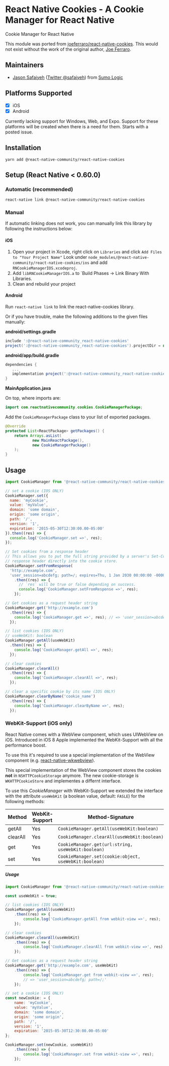 # React Native Cookies - A Cookie Manager for React Native
Cookie Manager for React Native

This module was ported from [joeferraro/react-native-cookies](https://github.com/joeferraro/react-native-cookies). This would not exist without the work of the original author, [Joe Ferraro](https://github.com/joeferraro). 

## Maintainers
- [Jason Safaiyeh](https://github.com/safaiyeh) ([Twitter @safaiyeh](https://twitter.com/safaiyeh)) from [Sumo Logic](https://www.sumologic.com)

## Platforms Supported
- [x] iOS
- [x] Android

Currently lacking support for Windows, Web, and Expo. Support for these platforms will be created when there is a need for them. Starts with a posted issue.

## Installation

```
yarn add @react-native-community/react-native-cookies
```


## Setup (React Native < 0.60.0)

### Automatic (recommended)

```
react-native link @react-native-community/react-native-cookies
```

### Manual

If automatic linking does not work, you can manually link this library by following the instructions below:

#### iOS

1. Open your project in Xcode, right click on `Libraries` and click `Add
   Files to "Your Project Name"` Look under `node_modules/@react-native-community/react-native-cookies/ios` and add `RNCookieManagerIOS.xcodeproj`.
2. Add `libRNCookieManagerIOS.a` to `Build Phases -> Link Binary With Libraries.
3. Clean and rebuild your project

#### Android

Run `react-native link` to link the react-native-cookies library.

Or if you have trouble, make the following additions to the given files manually:

**android/settings.gradle**

```gradle
include ':@react-native-community_react-native-cookies'
project(':@react-native-community_react-native-cookies').projectDir = new File(rootProject.projectDir, '../node_modules/@react-native-community/react-native-cookies/android')
```

**android/app/build.gradle**

```gradle
dependencies {
   ...
   implementation project(':@react-native-community_react-native-cookies')
}
```

**MainApplication.java**

On top, where imports are:

```java
import com.reactnativecommunity.cookies.CookieManagerPackage;
```

Add the `CookieManagerPackage` class to your list of exported packages.

```java
@Override
protected List<ReactPackage> getPackages() {
    return Arrays.asList(
            new MainReactPackage(),
            new CookieManagerPackage()
    );
}
```



## Usage

```javascript
import CookieManager from '@react-native-community/react-native-cookies';

// set a cookie (IOS ONLY)
CookieManager.set({
  name: 'myCookie',
  value: 'myValue',
  domain: 'some domain',
  origin: 'some origin',
  path: '/',
  version: '1',
  expiration: '2015-05-30T12:30:00.00-05:00'
}).then((res) => {
  console.log('CookieManager.set =>', res);
});

// Set cookies from a response header
// This allows you to put the full string provided by a server's Set-Cookie 
// response header directly into the cookie store.
CookieManager.setFromResponse(
  'http://example.com', 
  'user_session=abcdefg; path=/; expires=Thu, 1 Jan 2030 00:00:00 -0000; secure; HttpOnly')
    .then((res) => {
      // `res` will be true or false depending on success.
      console.log('CookieManager.setFromResponse =>', res);
    });

// Get cookies as a request header string
CookieManager.get('http://example.com')
  .then((res) => {
    console.log('CookieManager.get =>', res); // => 'user_session=abcdefg; path=/;'
  });

// list cookies (IOS ONLY)
// useWebKit: boolean
CookieManager.getAll(useWebKit)
  .then((res) => {
    console.log('CookieManager.getAll =>', res);
  });

// clear cookies
CookieManager.clearAll()
  .then((res) => {
    console.log('CookieManager.clearAll =>', res);
  });

// clear a specific cookie by its name (IOS ONLY)
CookieManager.clearByName('cookie_name')
  .then((res) => {
    console.log('CookieManager.clearByName =>', res);
  });

```

### WebKit-Support (iOS only)
React Native comes with a WebView component, which uses UIWebView on iOS. Introduced in iOS 8 Apple implemented the WebKit-Support with all the performance boost. 

To use this it's required to use a special implementation of the WebView component (e.g. [react-native-wkwebview](https://github.com/CRAlpha/react-native-wkwebview)).

This special implementation of the WebView component stores the cookies __not__ in `NSHTTPCookieStorage` anymore. The new cookie-storage is `WKHTTPCookieStore` and implementes a differnt interface.

To use this _CookieManager_ with WebKit-Support we extended the interface with the attribute `useWebKit` (a boolean value, default: `FASLE`) for the following methods:

|Method|WebKit-Support|Method-Signature|
|---|---|---|
|getAll| Yes | `CookieManager.getAll(useWebKit:boolean)` |
|clearAll| Yes | `CookieManager.clearAll(useWebKit:boolean)` |
|get| Yes | `CookieManager.get(url:string, useWebKit:boolean)` |
|set| Yes | `CookieManager.set(cookie:object, useWebKit:boolean)` |

##### Usage
```javascript
import CookieManager from '@react-native-community/react-native-cookies';

const useWebKit = true;

// list cookies (IOS ONLY)
CookieManager.getAll(useWebKit)
	.then((res) => {
		console.log('CookieManager.getAll from webkit-view =>', res);
	});

// clear cookies
CookieManager.clearAll(useWebKit)
	.then((res) => {
		console.log('CookieManager.clearAll from webkit-view =>', res);
	});

// Get cookies as a request header string
CookieManager.get('http://example.com', useWebKit)
	.then((res) => {
		console.log('CookieManager.get from webkit-view =>', res);
		// => 'user_session=abcdefg; path=/;'
	});

// set a cookie (IOS ONLY)
const newCookie: = {
	name: 'myCookie',
	value: 'myValue',
	domain: 'some domain',
	origin: 'some origin',
	path: '/',
	version: '1',
	expiration: '2015-05-30T12:30:00.00-05:00'
};

CookieManager.set(newCookie, useWebKit)
	.then((res) => {
		console.log('CookieManager.set from webkit-view =>', res);
	});
```

